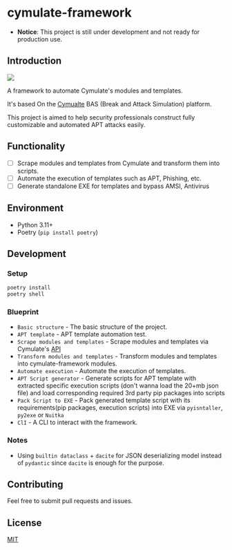 # cymulate-framework

- **Notice**: This project is still under development and not ready for production use.

## Introduction

![](https://i.imgur.com/f1LLGB6.png)

A framework to automate Cymulate's modules and templates.

It's based On the [Cymualte](https://cymulate.com/) BAS (Break and Attack Simulation) platform.

This project is aimed to help security professionals construct fully customizable and automated APT attacks easily.

## Functionality

- [ ] Scrape modules and templates from Cymulate and transform them into scripts.
- [ ] Automate the execution of templates such as APT, Phishing, etc.
- [ ] Generate standalone EXE for templates and bypass AMSI, Antivirus

## Environment

- Python 3.11+
- Poetry (`pip install poetry`)

## Development

### Setup

```powershell
poetry install
poetry shell
```

### Blueprint

- `Basic structure` - The basic structure of the project.
- `APT template` - APT template automation test.
- `Scrape modules and templates` - Scrape modules and templates via Cymulate's [API](https://api.app.cymulate.com/docs/#/)
- `Transform modules and templates` - Transform modules and templates into cymulate-framework modules.
- `Automate execution` - Automate the execution of templates.
- `APT Script generator` - Generate scripts for APT template with extracted specific execution scripts (don't wanna load the 20+mb json file) and load corresponding required 3rd party pip packages into scripts
- `Pack Script to EXE` - Pack generated template script with its requirements(pip packages, execution scripts) into EXE via `pyisntaller`, `py2exe` or `Nuitka`
- `ClI` - A CLI to interact with the framework.

### Notes

- Using `builtin dataclass` + `dacite` for JSON deserializing model instead of `pydantic` since `dacite` is enough for the purpose.

## Contributing

Feel free to submit pull requests and issues.

## License

[MIT](https://choosealicense.com/licenses/mit/)
